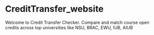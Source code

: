 # CreditTransfer_website

Welcome to Credit Transfer Checker. Compare and match course open credits across top universities like NSU, BRAC, EWU, IUB, AIUB
